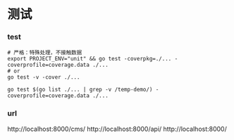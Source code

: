 # 测试

### test

```shell
# 严格：特殊处理，不接触数据
export PROJECT_ENV="unit" && go test -coverpkg=./... -coverprofile=coverage.data ./...
# or
go test -v -cover ./...

go test $(go list ./... | grep -v /temp-demo/) -coverprofile=coverage.data ./...

```

### url

http://localhost:8000/cms/
http://localhost:8000/api/
http://localhost:8000/

